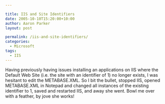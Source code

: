 ```yaml
---

title: IIS and Site Identifiers
date: 2005-10-10T15:20:00+10:00
author: Aaron Parker
layout: post

permalink: /iis-and-site-identifiers/
categories:
  - Microsoft
tags:
  - IIS
---
```

Having previously having issues installing an applications on IIS where the Default Web Site (i.e. the site with an identifier of 1) no longer exists, I was hesitant to edit the METABASE.XML. So I bit the bullet, stopped IIS, opened METABASE.XML in Notepad and changed all instances of the existing identifier to 1, saved and restarted IIS, and away she went. Bowl me over with a feather, by jove she works!